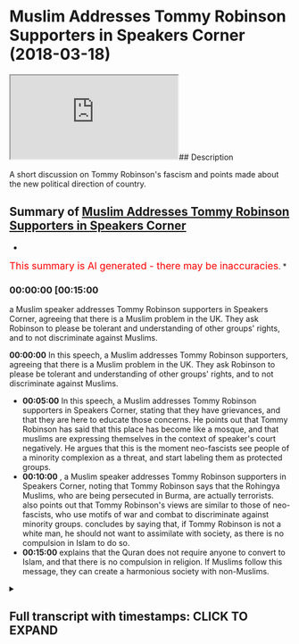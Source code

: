 # Muslim Addresses Tommy Robinson Supporters in Speakers Corner (2018-03-18)

<iframe loading='lazy' src='https://www.youtube.com/embed/a7QuWz5_D1g'></iframe>## Description

A short discussion on  Tommy Robinson's fascism and points made about the new political direction of country.

## Summary of [Muslim Addresses Tommy Robinson Supporters in Speakers Corner](https://www.youtube.com/watch?v=a7QuWz5_D1g)

*

<span style="color:red; font-size:125%">This summary is AI generated - there may be inaccuracies</span>. \*

### <a onclick="modifyYTiframeseektime('900')">00:00:00 \[00:15:00</a>

a Muslim speaker addresses Tommy Robinson supporters in Speakers Corner, agreeing that there is a Muslim problem in the UK. They ask Robinson to please be tolerant and understanding of other groups' rights, and to not discriminate against Muslims.

**<a onclick="modifyYTiframeseektime('0')">00:00:00</a>** In this speech, a Muslim addresses Tommy Robinson supporters, agreeing that there is a Muslim problem in the UK. They ask Robinson to please be tolerant and understanding of other groups' rights, and to not discriminate against Muslims.

*   **<a onclick="modifyYTiframeseektime('300')">00:05:00</a>** In this speech, a Muslim addresses Tommy Robinson supporters in Speakers Corner, stating that they have grievances, and that they are here to educate those concerns. He points out that Tommy Robinson has said that this place has become like a mosque, and that muslims are expressing themselves in the context of speaker's court negatively. He argues that this is the moment neo-fascists see people of a minority complexion as a threat, and start labeling them as protected groups.
*   **<a onclick="modifyYTiframeseektime('600')">00:10:00</a>** , a Muslim speaker addresses Tommy Robinson supporters in Speakers Corner, noting that Tommy Robinson says that the Rohingya Muslims, who are being persecuted in Burma, are actually terrorists. also points out that Tommy Robinson's views are similar to those of neo-fascists, who use motifs of war and combat to discriminate against minority groups. concludes by saying that, if Tommy Robinson is not a white man, he should not want to assimilate with society, as there is no compulsion in Islam to do so.
*   **<a onclick="modifyYTiframeseektime('900')">00:15:00</a>** explains that the Quran does not require anyone to convert to Islam, and that there is no compulsion in religion. If Muslims follow this message, they can create a harmonious society with non-Muslims.

<details><summary><h2>Full transcript with timestamps: CLICK TO EXPAND</h2></summary>

<a onclick="modifyYTiframeseektime('10)')">0:00:10 \[Applause]</a> <a onclick="modifyYTiframeseektime('12)')">0:00:12 \[Music]</a> <a onclick="modifyYTiframeseektime('13)')">0:00:13 \[Applause]</a> <a onclick="modifyYTiframeseektime('25)')">0:00:25 anyways</a> <a onclick="modifyYTiframeseektime('26)')">0:00:26 so what we were saying right now is this</a> <a onclick="modifyYTiframeseektime('27)')">0:00:27 guys guys</a> <a onclick="modifyYTiframeseektime('29)')">0:00:29 it's time to be mature it's time to be</a> <a onclick="modifyYTiframeseektime('31)')">0:00:31 mature london is a multicultural city</a> <a onclick="modifyYTiframeseektime('34)')">0:00:34 the muslims are here look there are 30</a> <a onclick="modifyYTiframeseektime('37)')">0:00:37 million</a> <a onclick="modifyYTiframeseektime('37)')">0:00:37 muslims there are 30 people</a> <a onclick="modifyYTiframeseektime('41)')">0:00:41 okay thank you 30 million people</a> <a onclick="modifyYTiframeseektime('44)')">0:00:44 are here in the eu that are muslim there</a> <a onclick="modifyYTiframeseektime('45)')">0:00:45 are 30 million muslims in the eu</a> <a onclick="modifyYTiframeseektime('47)')">0:00:47 now the question is there's not about 30</a> <a onclick="modifyYTiframeseektime('49)')">0:00:49 million 25 million in the eu countries</a> <a onclick="modifyYTiframeseektime('51)')">0:00:51 no i'm not talking about turkey in these</a> <a onclick="modifyYTiframeseektime('52)')">0:00:52 countries yeah</a> <a onclick="modifyYTiframeseektime('53)')">0:00:53 we're talking about eu countries about</a> <a onclick="modifyYTiframeseektime('55)')">0:00:55 25 according to pew 25 to 30 million</a> <a onclick="modifyYTiframeseektime('57)')">0:00:57 muslims exist in the eu</a> <a onclick="modifyYTiframeseektime('58)')">0:00:58 now let's just for the sake of argument</a> <a onclick="modifyYTiframeseektime('60)')">0:01:00 for the sake of argument let's agree</a> <a onclick="modifyYTiframeseektime('62)')">0:01:02 with tommy what are you saying there</a> <a onclick="modifyYTiframeseektime('64)')">0:01:04 yeah let me say one more time</a> <a onclick="modifyYTiframeseektime('66)')">0:01:06 let's agree with tommy there's a muslim</a> <a onclick="modifyYTiframeseektime('67)')">0:01:07 problem yes they are</a> <a onclick="modifyYTiframeseektime('69)')">0:01:09 yes let's agree with time there's a</a> <a onclick="modifyYTiframeseektime('70)')">0:01:10 muslim problem just like there was a</a> <a onclick="modifyYTiframeseektime('72)')">0:01:12 jewish problem</a> <a onclick="modifyYTiframeseektime('73)')">0:01:13 yes just like there was a jewish problem</a> <a onclick="modifyYTiframeseektime('75)')">0:01:15 now there's a muslim problem as well</a> <a onclick="modifyYTiframeseektime('77)')">0:01:17 let's agree</a> <a onclick="modifyYTiframeseektime('78)')">0:01:18 let's agree let's agree no problem so</a> <a onclick="modifyYTiframeseektime('81)')">0:01:21 what we're going to do</a> <a onclick="modifyYTiframeseektime('82)')">0:01:22 what we're going to do what we're hold</a> <a onclick="modifyYTiframeseektime('85)')">0:01:25 on what did you say let me say one more</a> <a onclick="modifyYTiframeseektime('87)')">0:01:27 time</a> <a onclick="modifyYTiframeseektime('87)')">0:01:27 what are we gonna do because the thing</a> <a onclick="modifyYTiframeseektime('89)')">0:01:29 is if you believe in concepts like</a> <a onclick="modifyYTiframeseektime('91)')">0:01:31 absolute freedom of</a> <a onclick="modifyYTiframeseektime('92)')">0:01:32 speech and if you live in concepts like</a> <a onclick="modifyYTiframeseektime('94)')">0:01:34 absolute freedom of expression</a> <a onclick="modifyYTiframeseektime('96)')">0:01:36 so long as there is no harm done in</a> <a onclick="modifyYTiframeseektime('97)')">0:01:37 society and there are muslims</a> <a onclick="modifyYTiframeseektime('100)')">0:01:40 living amongst you the moment you start</a> <a onclick="modifyYTiframeseektime('102)')">0:01:42 saying let's have different rules for</a> <a onclick="modifyYTiframeseektime('104)')">0:01:44 those minorities</a> <a onclick="modifyYTiframeseektime('105)')">0:01:45 then you should have for the majority is</a> <a onclick="modifyYTiframeseektime('107)')">0:01:47 the moment it's the moment it's the</a> <a onclick="modifyYTiframeseektime('109)')">0:01:49 moment</a> <a onclick="modifyYTiframeseektime('111)')">0:01:51 that's a different conversation it's the</a> <a onclick="modifyYTiframeseektime('112)')">0:01:52 moment</a> <a onclick="modifyYTiframeseektime('120)')">0:02:00 because there's a difference what is</a> <a onclick="modifyYTiframeseektime('121)')">0:02:01 fascism guys</a> <a onclick="modifyYTiframeseektime('123)')">0:02:03 what you have to understand</a> <a onclick="modifyYTiframeseektime('128)')">0:02:08 the question is guys what is fascism hey</a> <a onclick="modifyYTiframeseektime('131)')">0:02:11 what's fascism look fascism</a> <a onclick="modifyYTiframeseektime('134)')">0:02:14 is when you prioritize the nation state</a> <a onclick="modifyYTiframeseektime('139)')">0:02:19 over above individual liberties that's</a> <a onclick="modifyYTiframeseektime('142)')">0:02:22 what</a> <a onclick="modifyYTiframeseektime('142)')">0:02:22 that's what fascism is so this idea i</a> <a onclick="modifyYTiframeseektime('145)')">0:02:25 know there's economic</a> <a onclick="modifyYTiframeseektime('147)')">0:02:27 and political fascism we understand this</a> <a onclick="modifyYTiframeseektime('149)')">0:02:29 authoritarianism</a> <a onclick="modifyYTiframeseektime('150)')">0:02:30 and i know that tommy robinson and the</a> <a onclick="modifyYTiframeseektime('152)')">0:02:32 ultra right are not espousing that kind</a> <a onclick="modifyYTiframeseektime('154)')">0:02:34 of a fascism</a> <a onclick="modifyYTiframeseektime('155)')">0:02:35 but they are saying this there's a</a> <a onclick="modifyYTiframeseektime('157)')">0:02:37 muslim problem</a> <a onclick="modifyYTiframeseektime('158)')">0:02:38 now the moment they start making policy</a> <a onclick="modifyYTiframeseektime('160)')">0:02:40 recommendations</a> <a onclick="modifyYTiframeseektime('162)')">0:02:42 is the moment they will invariably</a> <a onclick="modifyYTiframeseektime('164)')">0:02:44 inevitably</a> <a onclick="modifyYTiframeseektime('165)')">0:02:45 have to start being discriminatory in</a> <a onclick="modifyYTiframeseektime('167)')">0:02:47 their reasoning</a> <a onclick="modifyYTiframeseektime('168)')">0:02:48 and the moment they start being</a> <a onclick="modifyYTiframeseektime('169)')">0:02:49 discriminatory to the muslim minorities</a> <a onclick="modifyYTiframeseektime('171)')">0:02:51 over and above any other group of people</a> <a onclick="modifyYTiframeseektime('174)')">0:02:54 is the moment they have embraced</a> <a onclick="modifyYTiframeseektime('176)')">0:02:56 a fascistic logic over and above a</a> <a onclick="modifyYTiframeseektime('179)')">0:02:59 liberal framework</a> <a onclick="modifyYTiframeseektime('180)')">0:03:00 that's why</a> <a onclick="modifyYTiframeseektime('184)')">0:03:04 if that's the case we don't have beef if</a> <a onclick="modifyYTiframeseektime('186)')">0:03:06 that's the case we're all in the same</a> <a onclick="modifyYTiframeseektime('188)')">0:03:08 boat</a> <a onclick="modifyYTiframeseektime('188)')">0:03:08 thank you my friend we like it it's a</a> <a onclick="modifyYTiframeseektime('191)')">0:03:11 law enforcement issue</a> <a onclick="modifyYTiframeseektime('192)')">0:03:12 if you like hindu no beef thank you</a> <a onclick="modifyYTiframeseektime('203)')">0:03:23 so you see you see this is it guys you</a> <a onclick="modifyYTiframeseektime('206)')">0:03:26 know what's really interesting guys wait</a> <a onclick="modifyYTiframeseektime('208)')">0:03:28 a minute</a> <a onclick="modifyYTiframeseektime('209)')">0:03:29 let me tell you what i find really</a> <a onclick="modifyYTiframeseektime('211)')">0:03:31 interesting</a> <a onclick="modifyYTiframeseektime('213)')">0:03:33 i want to ask tommy a question when he</a> <a onclick="modifyYTiframeseektime('214)')">0:03:34 comes here i'll ask him and but i'm not</a> <a onclick="modifyYTiframeseektime('216)')">0:03:36 going to ask him to mma fight because</a> <a onclick="modifyYTiframeseektime('218)')">0:03:38 you know i'm not i'm not going to do</a> <a onclick="modifyYTiframeseektime('219)')">0:03:39 that i've done it he's seen it he's</a> <a onclick="modifyYTiframeseektime('221)')">0:03:41 rejected it we'll move on</a> <a onclick="modifyYTiframeseektime('223)')">0:03:43 good good take that</a> <a onclick="modifyYTiframeseektime('230)')">0:03:50 don't worry i'm not going to go down</a> <a onclick="modifyYTiframeseektime('232)')">0:03:52 that route today i'm not going to do it</a> <a onclick="modifyYTiframeseektime('234)')">0:03:54 okay what am i going to ask tommy i'm</a> <a onclick="modifyYTiframeseektime('237)')">0:03:57 going to ask him</a> <a onclick="modifyYTiframeseektime('241)')">0:04:01 he doesn't he doesn't want to and it's</a> <a onclick="modifyYTiframeseektime('243)')">0:04:03 not fair and frankly it's not fair yeah</a> <a onclick="modifyYTiframeseektime('245)')">0:04:05 it's not fair unless it's two versus one</a> <a onclick="modifyYTiframeseektime('248)')">0:04:08 or something</a> <a onclick="modifyYTiframeseektime('249)')">0:04:09 which can be arranged i'm only joking</a> <a onclick="modifyYTiframeseektime('252)')">0:04:12 now</a> <a onclick="modifyYTiframeseektime('253)')">0:04:13 what would i ask tommy i would actually</a> <a onclick="modifyYTiframeseektime('256)')">0:04:16 i'll</a> <a onclick="modifyYTiframeseektime('256)')">0:04:16 okay if i agree with tommy what happened</a> <a onclick="modifyYTiframeseektime('258)')">0:04:18 muhammad jab you're agreeing with tom</a> <a onclick="modifyYTiframeseektime('259)')">0:04:19 robinson okay yeah i agree</a> <a onclick="modifyYTiframeseektime('260)')">0:04:20 tommy we agree okay we know what we've</a> <a onclick="modifyYTiframeseektime('262)')">0:04:22 been looking at the stats we've seen</a> <a onclick="modifyYTiframeseektime('264)')">0:04:24 your argument</a> <a onclick="modifyYTiframeseektime('266)')">0:04:26 and we agree tommy robinson we agree</a> <a onclick="modifyYTiframeseektime('269)')">0:04:29 with you tommy</a> <a onclick="modifyYTiframeseektime('270)')">0:04:30 there's a muslim problem for the sake of</a> <a onclick="modifyYTiframeseektime('271)')">0:04:31 argument now what we're going to do with</a> <a onclick="modifyYTiframeseektime('273)')">0:04:33 muslims</a> <a onclick="modifyYTiframeseektime('275)')">0:04:35 if you've come here tommy you've come</a> <a onclick="modifyYTiframeseektime('276)')">0:04:36 here to talk about freedom of speech</a> <a onclick="modifyYTiframeseektime('278)')">0:04:38 and freedom of expression if you believe</a> <a onclick="modifyYTiframeseektime('281)')">0:04:41 that muslims like any other group</a> <a onclick="modifyYTiframeseektime('283)')">0:04:43 deserve freedom of speech and freedom of</a> <a onclick="modifyYTiframeseektime('285)')">0:04:45 expression the moment you start saying</a> <a onclick="modifyYTiframeseektime('286)')">0:04:46 shut down mosques and</a> <a onclick="modifyYTiframeseektime('288)')">0:04:48 immigrate them then what you've done is</a> <a onclick="modifyYTiframeseektime('290)')">0:04:50 you've gone against the premise</a> <a onclick="modifyYTiframeseektime('292)')">0:04:52 thank you the premise of freedom of</a> <a onclick="modifyYTiframeseektime('294)')">0:04:54 speech and expression so that's what we</a> <a onclick="modifyYTiframeseektime('296)')">0:04:56 say we say that</a> <a onclick="modifyYTiframeseektime('297)')">0:04:57 if you have if you have a if you have an</a> <a onclick="modifyYTiframeseektime('300)')">0:05:00 issue with muslims</a> <a onclick="modifyYTiframeseektime('302)')">0:05:02 then let's make it an issue of law</a> <a onclick="modifyYTiframeseektime('304)')">0:05:04 enforcement</a> <a onclick="modifyYTiframeseektime('305)')">0:05:05 muslims are grooming gangs they are i</a> <a onclick="modifyYTiframeseektime('309)')">0:05:09 no problem there are things that are</a> <a onclick="modifyYTiframeseektime('311)')">0:05:11 happening in my community</a> <a onclick="modifyYTiframeseektime('313)')">0:05:13 exactly now fair enough there are things</a> <a onclick="modifyYTiframeseektime('314)')">0:05:14 that are happening in my community which</a> <a onclick="modifyYTiframeseektime('316)')">0:05:16 we're really unhappy about there is an</a> <a onclick="modifyYTiframeseektime('318)')">0:05:18 increase in terrorism</a> <a onclick="modifyYTiframeseektime('320)')">0:05:20 there is an extreme increase in</a> <a onclick="modifyYTiframeseektime('322)')">0:05:22 extremism</a> <a onclick="modifyYTiframeseektime('323)')">0:05:23 there is an increase in these things</a> <a onclick="modifyYTiframeseektime('325)')">0:05:25 yeah i agree</a> <a onclick="modifyYTiframeseektime('326)')">0:05:26 i agree seriously because islam</a> <a onclick="modifyYTiframeseektime('328)')">0:05:28 according to pew research</a> <a onclick="modifyYTiframeseektime('330)')">0:05:30 in 2100 one out of three people in the</a> <a onclick="modifyYTiframeseektime('333)')">0:05:33 world will be muslim</a> <a onclick="modifyYTiframeseektime('335)')">0:05:35 do you know what that means guys that if</a> <a onclick="modifyYTiframeseektime('337)')">0:05:37 you meet everyone in the world and you</a> <a onclick="modifyYTiframeseektime('339)')">0:05:39 meet</a> <a onclick="modifyYTiframeseektime('339)')">0:05:39 everybody every third person you meet</a> <a onclick="modifyYTiframeseektime('341)')">0:05:41 will be a muslim</a> <a onclick="modifyYTiframeseektime('343)')">0:05:43 in our grandchildren's lives okay so</a> <a onclick="modifyYTiframeseektime('346)')">0:05:46 when we're looking at sociological</a> <a onclick="modifyYTiframeseektime('348)')">0:05:48 statistics yeah you'll find trends with</a> <a onclick="modifyYTiframeseektime('349)')">0:05:49 muslims</a> <a onclick="modifyYTiframeseektime('350)')">0:05:50 you'll find trends of blacks wait a</a> <a onclick="modifyYTiframeseektime('352)')">0:05:52 minute what did you say comet no i'll</a> <a onclick="modifyYTiframeseektime('354)')">0:05:54 tell you one more time</a> <a onclick="modifyYTiframeseektime('355)')">0:05:55 you'll find trends or blacks if you look</a> <a onclick="modifyYTiframeseektime('357)')">0:05:57 if you look</a> <a onclick="modifyYTiframeseektime('358)')">0:05:58 you look at knife crime on the face of</a> <a onclick="modifyYTiframeseektime('361)')">0:06:01 it sociologically it might seem that</a> <a onclick="modifyYTiframeseektime('363)')">0:06:03 black people</a> <a onclick="modifyYTiframeseektime('363)')">0:06:03 are overrepresented in jails in life</a> <a onclick="modifyYTiframeseektime('365)')">0:06:05 crime it might be the case</a> <a onclick="modifyYTiframeseektime('368)')">0:06:08 that if we look at jewish communities</a> <a onclick="modifyYTiframeseektime('370)')">0:06:10 that integration is also a pro</a> <a onclick="modifyYTiframeseektime('372)')">0:06:12 a so-called problem according to if you</a> <a onclick="modifyYTiframeseektime('373)')">0:06:13 look at</a> <a onclick="modifyYTiframeseektime('375)')">0:06:15 x community why commit but this is what</a> <a onclick="modifyYTiframeseektime('377)')">0:06:17 we say</a> <a onclick="modifyYTiframeseektime('378)')">0:06:18 we say look this is not a problem of</a> <a onclick="modifyYTiframeseektime('381)')">0:06:21 race</a> <a onclick="modifyYTiframeseektime('382)')">0:06:22 and this is not a problem of religion</a> <a onclick="modifyYTiframeseektime('384)')">0:06:24 it's an issue of circumstance the reason</a> <a onclick="modifyYTiframeseektime('386)')">0:06:26 why black people</a> <a onclick="modifyYTiframeseektime('388)')">0:06:28 are more likely to commit life crime is</a> <a onclick="modifyYTiframeseektime('389)')">0:06:29 not because they're intrinsically</a> <a onclick="modifyYTiframeseektime('392)')">0:06:32 uh you know predisposed to that it's</a> <a onclick="modifyYTiframeseektime('394)')">0:06:34 because of</a> <a onclick="modifyYTiframeseektime('395)')">0:06:35 circumstance because of the history</a> <a onclick="modifyYTiframeseektime('397)')">0:06:37 because of the history of</a> <a onclick="modifyYTiframeseektime('399)')">0:06:39 what they've been through and the same</a> <a onclick="modifyYTiframeseektime('400)')">0:06:40 thing with muslims</a> <a onclick="modifyYTiframeseektime('402)')">0:06:42 look at foreign policy what robert pape</a> <a onclick="modifyYTiframeseektime('404)')">0:06:44 said in his book dying to win</a> <a onclick="modifyYTiframeseektime('405)')">0:06:45 is fundamentally important he said the</a> <a onclick="modifyYTiframeseektime('408)')">0:06:48 reason why</a> <a onclick="modifyYTiframeseektime('409)')">0:06:49 there has been an increase in terrorism</a> <a onclick="modifyYTiframeseektime('411)')">0:06:51 and suicide bombing is because of</a> <a onclick="modifyYTiframeseektime('414)')">0:06:54 foreign</a> <a onclick="modifyYTiframeseektime('415)')">0:06:55 he's one of the most renowned academics</a> <a onclick="modifyYTiframeseektime('418)')">0:06:58 and by the way he said that suicide</a> <a onclick="modifyYTiframeseektime('420)')">0:07:00 bombing</a> <a onclick="modifyYTiframeseektime('421)')">0:07:01 was more for hindus than it was for</a> <a onclick="modifyYTiframeseektime('423)')">0:07:03 muslim groups</a> <a onclick="modifyYTiframeseektime('424)')">0:07:04 according and he done a large-scale</a> <a onclick="modifyYTiframeseektime('427)')">0:07:07 sociological</a> <a onclick="modifyYTiframeseektime('428)')">0:07:08 study and produced probably the longest</a> <a onclick="modifyYTiframeseektime('430)')">0:07:10 record</a> <a onclick="modifyYTiframeseektime('432)')">0:07:12 so what we're saying is this why do we</a> <a onclick="modifyYTiframeseektime('434)')">0:07:14 have to label the moment you start</a> <a onclick="modifyYTiframeseektime('435)')">0:07:15 saying it's a muslim problem</a> <a onclick="modifyYTiframeseektime('436)')">0:07:16 a black problem a sikh problem a jewish</a> <a onclick="modifyYTiframeseektime('439)')">0:07:19 problem</a> <a onclick="modifyYTiframeseektime('440)')">0:07:20 it's the moment you have we realize now</a> <a onclick="modifyYTiframeseektime('442)')">0:07:22 you have an agenda</a> <a onclick="modifyYTiframeseektime('444)')">0:07:24 you start having an agenda so here</a> <a onclick="modifyYTiframeseektime('446)')">0:07:26 that's where neo-fascism is</a> <a onclick="modifyYTiframeseektime('448)')">0:07:28 is used as a label because now you're</a> <a onclick="modifyYTiframeseektime('450)')">0:07:30 over emphasizing certain motifs</a> <a onclick="modifyYTiframeseektime('453)')">0:07:33 certain themes and motifs and</a> <a onclick="modifyYTiframeseektime('456)')">0:07:36 in order to suppress certain minority</a> <a onclick="modifyYTiframeseektime('458)')">0:07:38 groups that's why it's called</a> <a onclick="modifyYTiframeseektime('460)')">0:07:40 neo-fascism</a> <a onclick="modifyYTiframeseektime('460)')">0:07:40 the difference between a neo-fascist</a> <a onclick="modifyYTiframeseektime('463)')">0:07:43 the difference between a neo-fascist</a> <a onclick="modifyYTiframeseektime('465)')">0:07:45 right and a liberal</a> <a onclick="modifyYTiframeseektime('467)')">0:07:47 who believes in free speech and freedom</a> <a onclick="modifyYTiframeseektime('469)')">0:07:49 of expression is this distinction it's a</a> <a onclick="modifyYTiframeseektime('471)')">0:07:51 fine line</a> <a onclick="modifyYTiframeseektime('472)')">0:07:52 it's a that's a fine line i can't</a> <a onclick="modifyYTiframeseektime('475)')">0:07:55 understand the language you're speaking</a> <a onclick="modifyYTiframeseektime('488)')">0:08:08 yes so the point is this guys the point</a> <a onclick="modifyYTiframeseektime('491)')">0:08:11 is</a> <a onclick="modifyYTiframeseektime('492)')">0:08:12 what i want the crowd to do today why</a> <a onclick="modifyYTiframeseektime('495)')">0:08:15 request the crowd people like</a> <a onclick="modifyYTiframeseektime('496)')">0:08:16 my gentle my friend the gentleman here</a> <a onclick="modifyYTiframeseektime('498)')">0:08:18 what's your name again</a> <a onclick="modifyYTiframeseektime('500)')">0:08:20 but and the rest of the people</a> <a onclick="modifyYTiframeseektime('504)')">0:08:24 where the muslim community look i have</a> <a onclick="modifyYTiframeseektime('505)')">0:08:25 to be honest with you right we have</a> <a onclick="modifyYTiframeseektime('507)')">0:08:27 grievances</a> <a onclick="modifyYTiframeseektime('509)')">0:08:29 yes we have grievances yeah we want to</a> <a onclick="modifyYTiframeseektime('511)')">0:08:31 express those grievances in places like</a> <a onclick="modifyYTiframeseektime('513)')">0:08:33 this</a> <a onclick="modifyYTiframeseektime('514)')">0:08:34 he's come here do you know what he said</a> <a onclick="modifyYTiframeseektime('515)')">0:08:35 in a video tommy robinson</a> <a onclick="modifyYTiframeseektime('517)')">0:08:37 he said that tommy robinson said in the</a> <a onclick="modifyYTiframeseektime('520)')">0:08:40 video</a> <a onclick="modifyYTiframeseektime('522)')">0:08:42 he said that this place has become like</a> <a onclick="modifyYTiframeseektime('524)')">0:08:44 a mosque because we pray in the corner</a> <a onclick="modifyYTiframeseektime('526)')">0:08:46 you know</a> <a onclick="modifyYTiframeseektime('527)')">0:08:47 and he's he's not happy with the fact</a> <a onclick="modifyYTiframeseektime('528)')">0:08:48 that muslims are expressing themselves</a> <a onclick="modifyYTiframeseektime('530)')">0:08:50 in the context of speaker's court you</a> <a onclick="modifyYTiframeseektime('531)')">0:08:51 know what because there's been</a> <a onclick="modifyYTiframeseektime('537)')">0:08:57 you're right you know i agree right what</a> <a onclick="modifyYTiframeseektime('538)')">0:08:58 i was going to say is this</a> <a onclick="modifyYTiframeseektime('540)')">0:09:00 we know this is the point</a> <a onclick="modifyYTiframeseektime('544)')">0:09:04 the moment neo-fascists see people of a</a> <a onclick="modifyYTiframeseektime('547)')">0:09:07 minority complexion let's say</a> <a onclick="modifyYTiframeseektime('549)')">0:09:09 start taking advantage of the same</a> <a onclick="modifyYTiframeseektime('551)')">0:09:11 rights that they don't want them to take</a> <a onclick="modifyYTiframeseektime('552)')">0:09:12 advantage of</a> <a onclick="modifyYTiframeseektime('553)')">0:09:13 they start labeling them</a> <a onclick="modifyYTiframeseektime('556)')">0:09:16 oh yes yes</a> <a onclick="modifyYTiframeseektime('566)')">0:09:26 good thank you sir thank you sir no</a> <a onclick="modifyYTiframeseektime('568)')">0:09:28 that's good no no leave him leave him</a> <a onclick="modifyYTiframeseektime('571)')">0:09:31 now thank you for that it's a good</a> <a onclick="modifyYTiframeseektime('573)')">0:09:33 contribution people are saying that</a> <a onclick="modifyYTiframeseektime('574)')">0:09:34 muslims are protected group thank you</a> <a onclick="modifyYTiframeseektime('576)')">0:09:36 very much</a> <a onclick="modifyYTiframeseektime('577)')">0:09:37 now do you know one of the things that</a> <a onclick="modifyYTiframeseektime('578)')">0:09:38 tommy robinson said</a> <a onclick="modifyYTiframeseektime('580)')">0:09:40 i was reading his twitter and i found</a> <a onclick="modifyYTiframeseektime('581)')">0:09:41 this abhorrent no i'm going to come to</a> <a onclick="modifyYTiframeseektime('584)')">0:09:44 what you said</a> <a onclick="modifyYTiframeseektime('584)')">0:09:44 oh thank you sir no seriously i'm here</a> <a onclick="modifyYTiframeseektime('587)')">0:09:47 to i'm here to educate and address your</a> <a onclick="modifyYTiframeseektime('588)')">0:09:48 concerns</a> <a onclick="modifyYTiframeseektime('590)')">0:09:50 no no i will talk about it fine</a> <a onclick="modifyYTiframeseektime('593)')">0:09:53 okay fine thank you sir all right fine</a> <a onclick="modifyYTiframeseektime('596)')">0:09:56 fine i'll address what you said</a> <a onclick="modifyYTiframeseektime('599)')">0:09:59 we believe maybe you're right maybe</a> <a onclick="modifyYTiframeseektime('600)')">0:10:00 there is an issue of what you've just</a> <a onclick="modifyYTiframeseektime('602)')">0:10:02 said yeah okay no problem</a> <a onclick="modifyYTiframeseektime('603)')">0:10:03 what we would say does look if you're</a> <a onclick="modifyYTiframeseektime('604)')">0:10:04 talking about muslims right yes maybe</a> <a onclick="modifyYTiframeseektime('607)')">0:10:07 yeah yeah okay no problem but what i was</a> <a onclick="modifyYTiframeseektime('608)')">0:10:08 going to say was this look listen guys</a> <a onclick="modifyYTiframeseektime('610)')">0:10:10 seriously</a> <a onclick="modifyYTiframeseektime('611)')">0:10:11 if we're talking about muslims as a</a> <a onclick="modifyYTiframeseektime('614)')">0:10:14 world population</a> <a onclick="modifyYTiframeseektime('615)')">0:10:15 look at the rohingya in burma do you</a> <a onclick="modifyYTiframeseektime('618)')">0:10:18 know what tommy robinson said</a> <a onclick="modifyYTiframeseektime('620)')">0:10:20 about the rohingya in burma i'll come to</a> <a onclick="modifyYTiframeseektime('623)')">0:10:23 it my friend</a> <a onclick="modifyYTiframeseektime('623)')">0:10:23 just give me a second give me a second</a> <a onclick="modifyYTiframeseektime('625)')">0:10:25 what the what he said about the rohingya</a> <a onclick="modifyYTiframeseektime('627)')">0:10:27 in burma and it's on his twitter i'll</a> <a onclick="modifyYTiframeseektime('628)')">0:10:28 put it on my</a> <a onclick="modifyYTiframeseektime('629)')">0:10:29 description we'll put it on the</a> <a onclick="modifyYTiframeseektime('630)')">0:10:30 description he said</a> <a onclick="modifyYTiframeseektime('632)')">0:10:32 that the rohingya the so-called</a> <a onclick="modifyYTiframeseektime('635)')">0:10:35 persecuted</a> <a onclick="modifyYTiframeseektime('636)')">0:10:36 rohingya are actually terrorists the u.n</a> <a onclick="modifyYTiframeseektime('639)')">0:10:39 has said about the rohingya that they're</a> <a onclick="modifyYTiframeseektime('641)')">0:10:41 the most persecuted individuals in the</a> <a onclick="modifyYTiframeseektime('642)')">0:10:42 world</a> <a onclick="modifyYTiframeseektime('643)')">0:10:43 because of what they've been through now</a> <a onclick="modifyYTiframeseektime('645)')">0:10:45 when you can't see</a> <a onclick="modifyYTiframeseektime('647)')">0:10:47 injustice when it's right in front of</a> <a onclick="modifyYTiframeseektime('649)')">0:10:49 your eyes and you're willing to kind of</a> <a onclick="modifyYTiframeseektime('651)')">0:10:51 overgo that in order to push and pedal</a> <a onclick="modifyYTiframeseektime('654)')">0:10:54 push and pedal this neo-fascistic agenda</a> <a onclick="modifyYTiframeseektime('658)')">0:10:58 that's what i think you've lost your</a> <a onclick="modifyYTiframeseektime('659)')">0:10:59 humanity how could you how could he</a> <a onclick="modifyYTiframeseektime('662)')">0:11:02 how dare he how would he how could we</a> <a onclick="modifyYTiframeseektime('664)')">0:11:04 stand this</a> <a onclick="modifyYTiframeseektime('665)')">0:11:05 that we're talking about all these</a> <a onclick="modifyYTiframeseektime('667)')">0:11:07 people being killed we're talking about</a> <a onclick="modifyYTiframeseektime('669)')">0:11:09 all of these people</a> <a onclick="modifyYTiframeseektime('671)')">0:11:11 being butchered and exiled from their</a> <a onclick="modifyYTiframeseektime('673)')">0:11:13 homeland and then he would say</a> <a onclick="modifyYTiframeseektime('675)')">0:11:15 that they're so called persecuted</a> <a onclick="modifyYTiframeseektime('677)')">0:11:17 minority and they're actually terrorists</a> <a onclick="modifyYTiframeseektime('679)')">0:11:19 i went to cox's bazar i went to the</a> <a onclick="modifyYTiframeseektime('681)')">0:11:21 border with burma</a> <a onclick="modifyYTiframeseektime('683)')">0:11:23 and i met the women i met the women who</a> <a onclick="modifyYTiframeseektime('685)')">0:11:25 had seen their children being killed and</a> <a onclick="modifyYTiframeseektime('687)')">0:11:27 persecuted and thrown into fires</a> <a onclick="modifyYTiframeseektime('690)')">0:11:30 are these terrorists as well i mean this</a> <a onclick="modifyYTiframeseektime('692)')">0:11:32 is where people have lost their</a> <a onclick="modifyYTiframeseektime('694)')">0:11:34 humanities it's called collective guilt</a> <a onclick="modifyYTiframeseektime('696)')">0:11:36 it's another principle by which and</a> <a onclick="modifyYTiframeseektime('697)')">0:11:37 through which neo-fascists</a> <a onclick="modifyYTiframeseektime('699)')">0:11:39 attempt to capture the agenda</a> <a onclick="modifyYTiframeseektime('705)')">0:11:45 because it's freedom of speech i can</a> <a onclick="modifyYTiframeseektime('706)')">0:11:46 speak about neo-fascists</a> <a onclick="modifyYTiframeseektime('708)')">0:11:48 so this is what they use collective</a> <a onclick="modifyYTiframeseektime('710)')">0:11:50 guilt that's why they burn the jews</a> <a onclick="modifyYTiframeseektime('712)')">0:11:52 that's why they burn the jews that's why</a> <a onclick="modifyYTiframeseektime('714)')">0:11:54 they're burning the burmese</a> <a onclick="modifyYTiframeseektime('716)')">0:11:56 that's why they're bombing the rohingya</a> <a onclick="modifyYTiframeseektime('718)')">0:11:58 and that is the</a> <a onclick="modifyYTiframeseektime('719)')">0:11:59 that is the agenda that this man wants</a> <a onclick="modifyYTiframeseektime('722)')">0:12:02 to bring to this country</a> <a onclick="modifyYTiframeseektime('723)')">0:12:03 hey tommy yes okay you ask your opinion</a> <a onclick="modifyYTiframeseektime('726)')">0:12:06 that's my opinion</a> <a onclick="modifyYTiframeseektime('728)')">0:12:08 this is my opinion yes i don't agree</a> <a onclick="modifyYTiframeseektime('730)')">0:12:10 with the racists there are real racists</a> <a onclick="modifyYTiframeseektime('732)')">0:12:12 here</a> <a onclick="modifyYTiframeseektime('733)')">0:12:13 uh generation identity i spoke to them</a> <a onclick="modifyYTiframeseektime('735)')">0:12:15 last week they want to get rid of all</a> <a onclick="modifyYTiframeseektime('736)')">0:12:16 the muslims from europe</a> <a onclick="modifyYTiframeseektime('737)')">0:12:17 i don't agree with that madness good</a> <a onclick="modifyYTiframeseektime('738)')">0:12:18 excellent so that's that's right</a> <a onclick="modifyYTiframeseektime('740)')">0:12:20 how are you going to get rid of them</a> <a onclick="modifyYTiframeseektime('743)')">0:12:23 with respect i don't want to talk about</a> <a onclick="modifyYTiframeseektime('744)')">0:12:24 your views here</a> <a onclick="modifyYTiframeseektime('745)')">0:12:25 can i say something you're accusing</a> <a onclick="modifyYTiframeseektime('746)')">0:12:26 tommy robinson yeah of being a fascist</a> <a onclick="modifyYTiframeseektime('748)')">0:12:28 and a racist</a> <a onclick="modifyYTiframeseektime('749)')">0:12:29 i didn't say racist right now just use</a> <a onclick="modifyYTiframeseektime('750)')">0:12:30 the word fascist i've used the word</a> <a onclick="modifyYTiframeseektime('753)')">0:12:33 fascist because this is what i think</a> <a onclick="modifyYTiframeseektime('754)')">0:12:34 fashion you have to understand something</a> <a onclick="modifyYTiframeseektime('756)')">0:12:36 about</a> <a onclick="modifyYTiframeseektime('757)')">0:12:37 perfect so the word fascism comes from</a> <a onclick="modifyYTiframeseektime('760)')">0:12:40 the word</a> <a onclick="modifyYTiframeseektime('760)')">0:12:40 fascist which means to bundle something</a> <a onclick="modifyYTiframeseektime('762)')">0:12:42 up and it entails</a> <a onclick="modifyYTiframeseektime('765)')">0:12:45 it entails prioritizing the nation</a> <a onclick="modifyYTiframeseektime('768)')">0:12:48 over and above the individual and that</a> <a onclick="modifyYTiframeseektime('770)')">0:12:50 now what this means is</a> <a onclick="modifyYTiframeseektime('772)')">0:12:52 and this is something very very common</a> <a onclick="modifyYTiframeseektime('775)')">0:12:55 in the discourse of this neo-fascist</a> <a onclick="modifyYTiframeseektime('777)')">0:12:57 ultra right-wing</a> <a onclick="modifyYTiframeseektime('778)')">0:12:58 they will use motifs and language of</a> <a onclick="modifyYTiframeseektime('782)')">0:13:02 war and combat and patriot and over</a> <a onclick="modifyYTiframeseektime('785)')">0:13:05 patriotism and over nationalism</a> <a onclick="modifyYTiframeseektime('787)')">0:13:07 in order to in order to discriminate</a> <a onclick="modifyYTiframeseektime('790)')">0:13:10 against those minority groups</a> <a onclick="modifyYTiframeseektime('792)')">0:13:12 this is what we say now what george</a> <a onclick="modifyYTiframeseektime('794)')">0:13:14 orwell said is that the more</a> <a onclick="modifyYTiframeseektime('796)')">0:13:16 society drifts away from the truth the</a> <a onclick="modifyYTiframeseektime('799)')">0:13:19 more</a> <a onclick="modifyYTiframeseektime('800)')">0:13:20 it will hate people who speak the truth</a> <a onclick="modifyYTiframeseektime('802)')">0:13:22 and that's why the prophet muhammad also</a> <a onclick="modifyYTiframeseektime('804)')">0:13:24 said</a> <a onclick="modifyYTiframeseektime('805)')">0:13:25 the prophet muhammed he said that one</a> <a onclick="modifyYTiframeseektime('808)')">0:13:28 day the muslims</a> <a onclick="modifyYTiframeseektime('809)')">0:13:29 will be in a position where they'll be</a> <a onclick="modifyYTiframeseektime('810)')">0:13:30 the strangest the outcast</a> <a onclick="modifyYTiframeseektime('813)')">0:13:33 and this is the reality guys now if it's</a> <a onclick="modifyYTiframeseektime('816)')">0:13:36 me now</a> <a onclick="modifyYTiframeseektime('817)')">0:13:37 i'm not a white man and i'm not no no i</a> <a onclick="modifyYTiframeseektime('819)')">0:13:39 don't want to assimilate of course i</a> <a onclick="modifyYTiframeseektime('821)')">0:13:41 don't</a> <a onclick="modifyYTiframeseektime('821)')">0:13:41 why would i want to assimilate i don't</a> <a onclick="modifyYTiframeseektime('823)')">0:13:43 want to be no no i don't want to</a> <a onclick="modifyYTiframeseektime('824)')">0:13:44 assimilate there's a difference between</a> <a onclick="modifyYTiframeseektime('826)')">0:13:46 economic integration and social</a> <a onclick="modifyYTiframeseektime('828)')">0:13:48 assimilation</a> <a onclick="modifyYTiframeseektime('830)')">0:13:50 you go to america you ask a black man</a> <a onclick="modifyYTiframeseektime('832)')">0:13:52 where he's from</a> <a onclick="modifyYTiframeseektime('834)')">0:13:54 he will tell you i'm an african american</a> <a onclick="modifyYTiframeseektime('836)')">0:13:56 if you go to a black man in our country</a> <a onclick="modifyYTiframeseektime('838)')">0:13:58 here in britain</a> <a onclick="modifyYTiframeseektime('839)')">0:13:59 where is he from he not only will tell</a> <a onclick="modifyYTiframeseektime('841)')">0:14:01 you i'm from nigeria</a> <a onclick="modifyYTiframeseektime('842)')">0:14:02 he'll tell you i'm evo euroba hauser</a> <a onclick="modifyYTiframeseektime('844)')">0:14:04 because he is in touch with his roots</a> <a onclick="modifyYTiframeseektime('846)')">0:14:06 i don't want to assimilate with the</a> <a onclick="modifyYTiframeseektime('849)')">0:14:09 society to the extent which i don't know</a> <a onclick="modifyYTiframeseektime('851)')">0:14:11 myself</a> <a onclick="modifyYTiframeseektime('852)')">0:14:12 i know who i am i'm a muslim and we are</a> <a onclick="modifyYTiframeseektime('854)')">0:14:14 muslims and this is what we believe in</a> <a onclick="modifyYTiframeseektime('856)')">0:14:16 okay that the idea is this coexistence</a> <a onclick="modifyYTiframeseektime('859)')">0:14:19 how do we co-exist</a> <a onclick="modifyYTiframeseektime('860)')">0:14:20 now you have to understand something</a> <a onclick="modifyYTiframeseektime('862)')">0:14:22 islamically i will tell you that the</a> <a onclick="modifyYTiframeseektime('864)')">0:14:24 quran</a> <a onclick="modifyYTiframeseektime('864)')">0:14:24 very clearly says in chapter 2 verse 256</a> <a onclick="modifyYTiframeseektime('871)')">0:14:31 i'll tell you what that means it means</a> <a onclick="modifyYTiframeseektime('873)')">0:14:33 that there is no compulsion in religion</a> <a onclick="modifyYTiframeseektime('875)')">0:14:35 we don't force people to be there's no</a> <a onclick="modifyYTiframeseektime('878)')">0:14:38 compulsion in religion</a> <a onclick="modifyYTiframeseektime('879)')">0:14:39 it says you have your religion and we</a> <a onclick="modifyYTiframeseektime('882)')">0:14:42 will have our religion</a> <a onclick="modifyYTiframeseektime('896)')">0:14:56 you have your religion and we have our</a> <a onclick="modifyYTiframeseektime('898)')">0:14:58 religion we do believe in coexistence</a> <a onclick="modifyYTiframeseektime('901)')">0:15:01 you have to understand that the moment</a> <a onclick="modifyYTiframeseektime('902)')">0:15:02 you accept the narrative that muslims do</a> <a onclick="modifyYTiframeseektime('905)')">0:15:05 not accept harmony</a> <a onclick="modifyYTiframeseektime('906)')">0:15:06 and coexistence even though it's</a> <a onclick="modifyYTiframeseektime('909)')">0:15:09 patently clear</a> <a onclick="modifyYTiframeseektime('910)')">0:15:10 and a matter of consensus among the</a> <a onclick="modifyYTiframeseektime('912)')">0:15:12 muslim jurists</a> <a onclick="modifyYTiframeseektime('914)')">0:15:14 even if you don't worship one god</a> <a onclick="modifyYTiframeseektime('918)')">0:15:18 to the people i'm telling you what the</a> <a onclick="modifyYTiframeseektime('919)')">0:15:19 quran says directly right</a> <a onclick="modifyYTiframeseektime('921)')">0:15:21 in chapter 2 verse 256 it says</a> <a onclick="modifyYTiframeseektime('929)')">0:15:29 okay okay let me tell you what the quran</a> <a onclick="modifyYTiframeseektime('931)')">0:15:31 says first because that's the book of</a> <a onclick="modifyYTiframeseektime('932)')">0:15:32 the muslims the quran says in chapter 2</a> <a onclick="modifyYTiframeseektime('935)')">0:15:35 verse 256 there is no compulsion in</a> <a onclick="modifyYTiframeseektime('938)')">0:15:38 religion</a> <a onclick="modifyYTiframeseektime('949)')">0:15:49 you're talking about apostasy now no um</a> <a onclick="modifyYTiframeseektime('957)')">0:15:57 right now right now thank you very much</a> <a onclick="modifyYTiframeseektime('959)')">0:15:59 that's a very it's good</a> <a onclick="modifyYTiframeseektime('960)')">0:16:00 let me clarify it thank you very much no</a> <a onclick="modifyYTiframeseektime('962)')">0:16:02 compulsion in religion</a> <a onclick="modifyYTiframeseektime('964)')">0:16:04 specifically refers to non-muslims</a> <a onclick="modifyYTiframeseektime('968)')">0:16:08 jews christians etc we don't force them</a> <a onclick="modifyYTiframeseektime('970)')">0:16:10 to be muslims as for muslims</a> <a onclick="modifyYTiframeseektime('972)')">0:16:12 they have the same thing in a sense in</a> <a onclick="modifyYTiframeseektime('974)')">0:16:14 the west</a> <a onclick="modifyYTiframeseektime('976)')">0:16:16 if a muslim doesn't want to become a</a> <a onclick="modifyYTiframeseektime('977)')">0:16:17 muslim what's going to happen to him</a> <a onclick="modifyYTiframeseektime('979)')">0:16:19 nothing's going to happen to him</a> <a onclick="modifyYTiframeseektime('980)')">0:16:20 so the point is we're saying this we</a> <a onclick="modifyYTiframeseektime('982)')">0:16:22 believe in harmony</a> <a onclick="modifyYTiframeseektime('984)')">0:16:24 and we believe in coexistence and that's</a> <a onclick="modifyYTiframeseektime('986)')">0:16:26 what the message that we want to put</a> <a onclick="modifyYTiframeseektime('987)')">0:16:27 forward today</a> <a onclick="modifyYTiframeseektime('988)')">0:16:28 if you accept if you accept this message</a> <a onclick="modifyYTiframeseektime('992)')">0:16:32 and move away from that neo-fascistic</a> <a onclick="modifyYTiframeseektime('993)')">0:16:33 message then there can be</a> <a onclick="modifyYTiframeseektime('996)')">0:16:36 generations of coexistence otherwise it</a> <a onclick="modifyYTiframeseektime('998)')">0:16:38 won't work</a> <a onclick="modifyYTiframeseektime('1000)')">0:16:40 all right</a>

</details>
